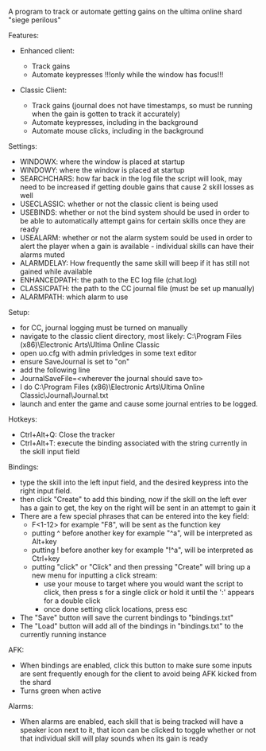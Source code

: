 A program to track or automate getting gains on the ultima online shard "siege perilous"

Features:
  * Enhanced client:
    * Track gains
    * Automate keypresses !!!only while the window has focus!!!
  
  * Classic Client:
    * Track gains (journal does not have timestamps, so must be running when the gain is gotten to track it accurately)
    * Automate keypresses, including in the background
    * Automate mouse clicks, including in the background

Settings:
  * WINDOWX: where the window is placed at startup
  * WINDOWY: where the window is placed at startup
  * SEARCHCHARS: how far back in the log file the script will look, may need to be increased if getting double gains that cause 2 skill losses as well
  * USECLASSIC: whether or not the classic client is being used
  * USEBINDS: whether or not the bind system should be used in order to be able to automatically attempt gains for certain skills once they are ready
  * USEALARM: whether or not the alarm system sould be used in order to alert the player when a gain is available   - individual skills can have their alarms muted
  * ALARMDELAY: How frequently the same skill will beep if it has still not gained while available
  * ENHANCEDPATH: the path to the EC log file (chat.log)
  * CLASSICPATH: the path to the CC journal file (must be set up manually)
  * ALARMPATH: which alarm to use

Setup:
  * for CC, journal logging must be turned on manually
  * navigate to the classic client directory, most likely: C:\Program Files (x86)\Electronic Arts\Ultima Online Classic
  * open uo.cfg with admin privledges in some text editor
  * ensure SaveJournal is set to "on"
  * add the following line
  * JournalSaveFile=\<wherever the journal should save to\>
  * I do C:\Program Files (x86)\Electronic Arts\Ultima Online Classic\Journal\Journal.txt
  * launch and enter the game and cause some journal entries to be logged.

Hotkeys:
  * Ctrl+Alt+Q: Close the tracker
  * Ctrl+Alt+T: execute the binding associated with the string currently in the skill input field

Bindings:
  * type the skill into the left input field, and the desired keypress into the right input field.
  * then click "Create" to add this binding, now if the skill on the left ever has a gain to get, the key on the right will be sent in an attempt to gain it
  * There are a few special phrases that can be entered into the key field:
    * F\<1-12\> for example "F8", will be sent as the function key
    * putting ^ before another key for example "^a", will be interpreted as Alt+key
    * putting ! before another key for example "!^a", will be interpreted as Ctrl+key
    * putting "click" or "Click" and then pressing "Create" will bring up a new menu for inputting a click stream:
      * use your mouse to target where you would want the script to click, then press s for a single click or hold it until the ':' appears for a double click
      * once done setting click locations, press esc
  * The "Save" button will save the current bindings to "bindings.txt"
  * The "Load" button will add all of the bindings in "bindings.txt" to the currently running instance

AFK:
  * When bindings are enabled, click this button to make sure some inputs are sent frequently enough for the client to avoid being AFK kicked from the shard
  * Turns green when active

Alarms:
  * When alarms are enabled, each skill that is being tracked will have a speaker icon next to it, that icon can be clicked to toggle whether or not that individual skill will play sounds when its gain is ready
    
    
    
